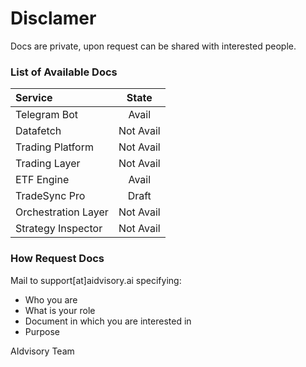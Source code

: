 # Disclamer
Docs are private, upon request can be shared with interested people. 


### List of Available Docs

| Service | State |
|:-----|:-----:|
| Telegram Bot | Avail | 
| Datafetch | Not Avail | 
| Trading Platform | Not Avail | 
| Trading Layer | Not Avail | 
| ETF Engine | Avail | 
| TradeSync Pro | Draft | 
| Orchestration Layer | Not Avail | 
| Strategy Inspector | Not Avail | 


### How Request Docs
Mail to support[at]aidvisory.ai specifying:
- Who you are
- What is your role
- Document in which you are interested in
- Purpose



AIdvisory Team
